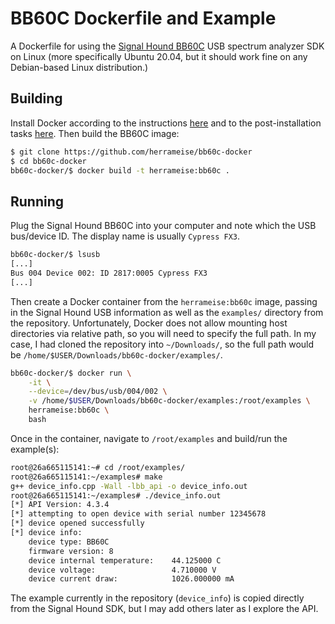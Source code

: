 # BB60C Dockerfile and Example

A Dockerfile for using the [Signal Hound BB60C](https://signalhound.com/products/bb60c/) USB spectrum analyzer SDK on Linux (more specifically Ubuntu 20.04, but it should work fine on any Debian-based Linux distribution.)

## Building

Install Docker according to the instructions [here](https://docs.docker.com/engine/install/ubuntu/) and to the post-installation tasks [here](https://docs.docker.com/engine/install/linux-postinstall/). Then build the BB60C image:

```bash
$ git clone https://github.com/herrameise/bb60c-docker
$ cd bb60c-docker
bb60c-docker/$ docker build -t herrameise:bb60c .
```

## Running

Plug the Signal Hound BB60C into your computer and note which the USB bus/device ID. The display name is usually `Cypress FX3`.

```bash
bb60c-docker/$ lsusb
[...]
Bus 004 Device 002: ID 2817:0005 Cypress FX3
[...]
```

Then create a Docker container from the `herrameise:bb60c` image, passing in the Signal Hound USB information as well as the `examples/` directory from the repository. Unfortunately, Docker does not allow mounting host directories via relative path, so you will need to specify the full path. In my case, I had cloned the repository into `~/Downloads/`, so the full path would be `/home/$USER/Downloads/bb60c-docker/examples/`.

```bash
bb60c-docker/$ docker run \
    -it \
    --device=/dev/bus/usb/004/002 \
    -v /home/$USER/Downloads/bb60c-docker/examples:/root/examples \
    herrameise:bb60c \
    bash
````

Once in the container, navigate to `/root/examples` and build/run the example(s):

```bash
root@26a665115141:~# cd /root/examples/
root@26a665115141:~/examples# make
g++ device_info.cpp -Wall -lbb_api -o device_info.out
root@26a665115141:~/examples# ./device_info.out 
[*] API Version: 4.3.4
[*] attempting to open device with serial number 12345678
[*] device opened successfully
[*] device info:
    device type: BB60C
    firmware version: 8
    device internal temperature:    44.125000 C
    device voltage:                 4.710000 V
    device current draw:            1026.000000 mA
```

The example currently in the repository (`device_info`) is copied directly from the Signal Hound SDK, but I may add others later as I explore the API.